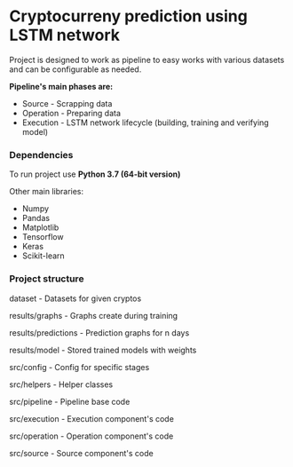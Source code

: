 # Cryptocurreny prediction using LSTM network

Project is designed to work as pipeline to easy works with various datasets and can be configurable as needed.

**Pipeline's main phases are:**
* Source - Scrapping data 
* Operation - Preparing data
* Execution - LSTM network lifecycle (building, training and verifying model)

### **Dependencies**

To run project use **Python 3.7 (64-bit version)**

Other main libraries: 

* Numpy
* Pandas
* Matplotlib
* Tensorflow
* Keras
* Scikit-learn

### **Project structure**

dataset - Datasets for given cryptos

results/graphs - Graphs create during training

results/predictions - Prediction graphs for n days

results/model - Stored trained models with weights

src/config - Config for specific stages

src/helpers - Helper classes

src/pipeline - Pipeline base code

src/execution - Execution component's code

src/operation - Operation component's code

src/source - Source component's code

